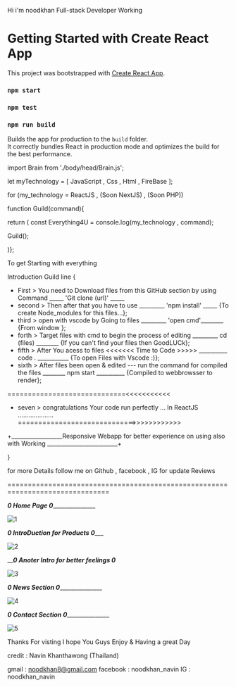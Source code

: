 
Hi i'm noodkhan Full-stack Developer Working 

# Getting Started with Create React App
This project was bootstrapped with [Create React App](https://github.com/facebook/create-react-app).

### `npm start`
### `npm test`
### `npm run build`

Builds the app for production to the `build` folder.\
It correctly bundles React in production mode and optimizes the build for the best performance.



import Brain from './body/head/Brain.js';

let myTechnology = [ JavaScript ,  Css   ,  Html  ,  FireBase  ];

for (my_technology  =  ReactJS , (Soon NextJS) , (Soon PHP))

function Guild(command){

return (
const Everything4U = console.log(my_technology , command);

Guild();

)};

To get Starting with everything 

Introduction Guild line {

- First > You need to Download files from this GitHub section by using Command          _____ 'Git clone (url)' _____ 
- second > Then after that you have to use                                              _________ 'npm install' _____    {To create Node_modules for this files...};
- third > open with vscode by Going to files                                            _________  'open cmd'________     {From window };
- forth > Target files with cmd to begin the process of editing                         _________ cd (files) ________     {If you can't find your files then GoodLUCk};
- fifth > After You acess to files <<<<<<< Time to Code >>>>>                           __________ code . ___________     {To open Files with Vscode :)};
- sixth > After files been open & edited --- run the command for compiled the files     ________ npm start __________     {Compiled to webbrowsser to render};


=============================<<<<<<<<<<<
- seven > congratulations Your code run perfectly ... In ReactJS      ....................                   
=============================>>>>>>>>>>>>

+__________________Responsive Webapp for better experience on using also with Working _________________________+

}

for more Details follow me on Github , facebook , IG for update Reviews 

===============================================================================


   
 _______________________________________________0 Home Page 0______________________________________________________________
 
 
   ![1](https://user-images.githubusercontent.com/92358053/168397730-7e38c883-16b0-462c-b2d2-d1ecbd8e79cc.png)
 
 
 _____________________________________________0 IntroDuction for Products 0________________________________________________
 
 
   ![2](https://user-images.githubusercontent.com/92358053/168397851-09452723-e6c9-4d75-9815-4adb943394c1.png)
   
 
_____________________________________________0 Anoter Intro for better feelings 0___________________________________________


 ![3](https://user-images.githubusercontent.com/92358053/168397917-26bf6b80-5337-4a4d-9347-39e730599eb4.png)
 
 
 _______________________________________________0 News Section  0______________________________________________________________
 
 
 ![4](https://user-images.githubusercontent.com/92358053/168398032-105ed37d-4ce9-4137-9671-e472c1dfedd4.png)


 _______________________________________________0 Contact Section  0______________________________________________________________
 
 
 ![5](https://user-images.githubusercontent.com/92358053/168398051-794ded38-72f5-4829-adb2-6c5cf5e9b392.png)






 Thanks For visting I hope You Guys Enjoy & Having a great Day 



credit : Navin Khanthawong (Thailand)


gmail : noodkhan8@gmail.com
facebook : noodkhan_navin 
IG : noodkhan_navin 



 
 
 
 
  

   
   
   
 


